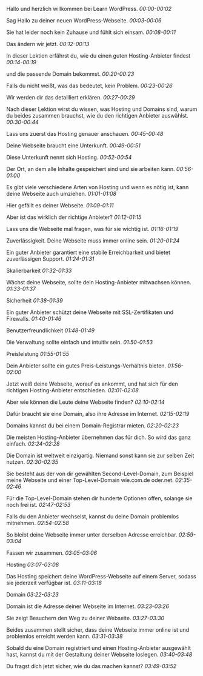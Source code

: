 Hallo und herzlich willkommen bei Learn WordPress.
*00:00-00:02*

Sag Hallo zu deiner neuen WordPress-Webseite.
*00:03-00:06*

Sie hat leider noch kein Zuhause und fühlt sich einsam.
*00:08-00:11*

Das ändern wir jetzt.
*00:12-00:13*

In dieser Lektion erfährst du, wie du einen guten Hosting-Anbieter findest
*00:14-00:19*

und die passende Domain bekommst.
*00:20-00:23*

Falls du nicht weißt, was das bedeutet, kein Problem.
*00:23-00:26*

Wir werden dir das detailliert erklären.
*00:27-00:29*

Nach dieser Lektion wirst du wissen, was Hosting und Domains sind, warum du beides zusammen brauchst, wie du den richtigen Anbieter auswählst.
*00:30-00:44*

Lass uns zuerst das Hosting genauer anschauen.
*00:45-00:48*

Deine Webseite braucht eine Unterkunft.
*00:49-00:51*

Diese Unterkunft nennt sich Hosting.
*00:52-00:54*

Der Ort, an dem alle Inhalte gespeichert sind und sie arbeiten kann.
*00:56-01:00*

Es gibt viele verschiedene Arten von Hosting und wenn es nötig ist, kann deine Webseite auch umziehen.
*01:01-01:08*

Hier gefällt es deiner Webseite.
*01:09-01:11*

Aber ist das wirklich der richtige Anbieter?
*01:12-01:15*

Lass uns die Webseite mal fragen, was für sie wichtig ist.
*01:16-01:19*

Zuverlässigkeit. Deine Webseite muss immer online sein.
*01:20-01:24*

Ein guter Anbieter garantiert eine stabile Erreichbarkeit und bietet zuverlässigen Support.
*01:24-01:31*

Skalierbarkeit
*01:32-01:33*

Wächst deine Webseite, sollte dein Hosting-Anbieter mitwachsen können.
*01:33-01:37*

Sicherheit
*01:38-01:39*

Ein guter Anbieter schützt deine Webseite mit SSL-Zertifikaten und Firewalls.
*01:40-01:46*

Benutzerfreundlichkeit
*01:48-01:49*

Die Verwaltung sollte einfach und intuitiv sein.
*01:50-01:53*

Preisleistung
*01:55-01:55*

Dein Anbieter sollte ein gutes Preis-Leistungs-Verhältnis bieten.
*01:56-02:00*

Jetzt weiß deine Webseite, worauf es ankommt, und hat sich für den richtigen Hosting-Anbieter entschieden.
*02:01-02:08*

Aber wie können die Leute deine Webseite finden?
*02:10-02:14*

Dafür braucht sie eine Domain, also ihre Adresse im Internet.
*02:15-02:19*

Domains kannst du bei einem Domain-Registrar mieten.
*02:20-02:23*

Die meisten Hosting-Anbieter übernehmen das für dich. So wird das ganz einfach.
*02:24-02:28*

Die Domain ist weltweit einzigartig. Niemand sonst kann sie zur selben Zeit nutzen.
*02:30-02:35*

Sie besteht aus der von dir gewählten Second-Level-Domain, zum Beispiel meine Webseite und einer Top-Level-Domain wie.com.de oder.net.
*02:35-02:46*

Für die Top-Level-Domain stehen dir hunderte Optionen offen, solange sie noch frei ist.
*02:47-02:53*

Falls du den Anbieter wechselst, kannst du deine Domain problemlos mitnehmen.
*02:54-02:58*

So bleibt deine Webseite immer unter derselben Adresse erreichbar.
*02:59-03:04*

Fassen wir zusammen.
*03:05-03:06*

Hosting
*03:07-03:08*

Das Hosting speichert deine WordPress-Webseite auf einem Server, sodass sie jederzeit verfügbar ist.
*03:11-03:18*

Domain
*03:22-03:23*

Domain ist die Adresse deiner Webseite im Internet.
*03:23-03:26*

Sie zeigt Besuchern den Weg zu deiner Webseite.
*03:27-03:30*

Beides zusammen stellt sicher, dass deine Webseite immer online ist und problemlos erreicht werden kann.
*03:31-03:38*

Sobald du eine Domain registriert und einen Hosting-Anbieter ausgewählt hast, kannst du mit der Gestaltung deiner Webseite loslegen.
*03:40-03:48*

Du fragst dich jetzt sicher, wie du das machen kannst?
*03:49-03:52*

